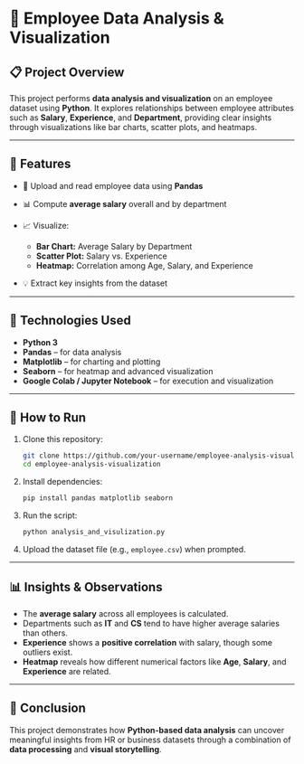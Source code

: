 
# 🧠 Employee Data Analysis & Visualization

## 📋 **Project Overview**

This project performs **data analysis and visualization** on an employee dataset using **Python**.
It explores relationships between employee attributes such as **Salary**, **Experience**, and **Department**, providing clear insights through visualizations like bar charts, scatter plots, and heatmaps.

---

## 🚀 **Features**

* 📂 Upload and read employee data using **Pandas**
* 📊 Compute **average salary** overall and by department
* 📈 Visualize:

  * **Bar Chart:** Average Salary by Department
  * **Scatter Plot:** Salary vs. Experience
  * **Heatmap:** Correlation among Age, Salary, and Experience
* 💡 Extract key insights from the dataset

---

## 🧰 **Technologies Used**

* **Python 3**
* **Pandas** – for data analysis
* **Matplotlib** – for charting and plotting
* **Seaborn** – for heatmap and advanced visualization
* **Google Colab / Jupyter Notebook** – for execution and visualization

---

## 📂 **How to Run**

1. Clone this repository:

   ```bash
   git clone https://github.com/your-username/employee-analysis-visualization.git
   cd employee-analysis-visualization
   ```
2. Install dependencies:

   ```bash
   pip install pandas matplotlib seaborn
   ```
3. Run the script:

   ```bash
   python analysis_and_visulization.py
   ```
4. Upload the dataset file (e.g., `employee.csv`) when prompted.

---

## 📊 **Insights & Observations**

* The **average salary** across all employees is calculated.
* Departments such as **IT** and **CS** tend to have higher average salaries than others.
* **Experience** shows a **positive correlation** with salary, though some outliers exist.
* **Heatmap** reveals how different numerical factors like **Age**, **Salary**, and **Experience** are related.

---

## 🏁 **Conclusion**

This project demonstrates how **Python-based data analysis** can uncover meaningful insights from HR or business datasets through a combination of **data processing** and **visual storytelling**.

